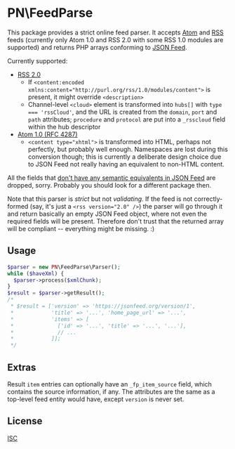 # PN\FeedParse

This package provides a strict online feed parser. It accepts
[Atom][atom-rfc4287] and [RSS][rss-2.0-spec] feeds (currently only Atom 1.0 and
RSS 2.0 with some RSS 1.0 modules are supported) and returns PHP arrays
conforming to [JSON Feed][jsonfeed-1-spec].

[atom-rfc4287]: https://tools.ietf.org/html/rfc4287
[rss-2.0-spec]: https://cyber.harvard.edu/rss/rss.html
[jsonfeed-1-spec]: https://jsonfeed.org/version/1

Currently supported:

* [RSS 2.0][rss-2.0-spec]
  * If `<content:encoded xmlns:content="http://purl.org/rss/1.0/modules/content">`
    is present, it might override `<description>`
  * Channel-level `<cloud>` element is transformed into `hubs[]` with
    `type === 'rssCloud'`, and the URL is created from the `domain`, `port` and
    `path` attributes; `procedure` and `protocol` are put into a `_rsscloud`
    field within the hub descriptor
* [Atom 1.0 (RFC 4287)][atom-rfc4287]
  * `<content type="xhtml">` is transformed into HTML, perhaps not perfectly,
    but probably well enough. Namespaces are lost during this conversion though;
    this is currently a deliberate design choice due to JSON Feed not really
    having an equivalent to non-HTML content.

All the fields that [don't have any semantic equivalents in JSON
Feed][jsonfeed-mapping] are dropped, sorry. Probably you should look for a
different package then.

[jsonfeed-mapping]: https://jsonfeed.org/mappingrssandatom

Note that this parser is _strict_ but not _validating_. If the feed is not
correctly-formed (say, it's just a `<rss version="2.0" />`) the parser will
go through it and return basically an empty JSON Feed object, where not even
the required fields will be present. Therefore don't trust that the returned
array will be compliant -- everything might be missing. :)

## Usage

```php
$parser = new PN\FeedParse\Parser();
while ($haveXml) {
  $parser->process($xmlChunk);
}
$result = $parser->getResult();
/*
 * $result = ['version' => 'https://jsonfeed.org/version/1',
 *            'title' => '...', 'home_page_url' => '...',
 *            'items' => [
 *              ['id' => '...', 'title' => '...', '...'],
 *              // ...
 *            ]];
 */
```

## Extras

Result `item` entries can optionally have an `_fp_item_source` field, which
contains the source information, if any. The attributes are the same as a
top-level feed entity would have, except `version` is never set.

## License

[ISC](./LICENSE.txt)
